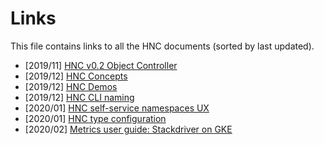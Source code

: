 # Links

This file contains links to all the HNC documents (sorted by last updated).

- [2019/11] [HNC v0.2 Object Controller](https://bit.ly/32j7AM4)
- [2019/12] [HNC Concepts](http://bit.ly/38YYhE0)
- [2019/12] [HNC Demos](https://docs.google.com/document/d/1tKQgtMSf0wfT3NOGQx9ExUQ-B8UkkdVZB6m4o3Zqn64)
- [2019/12] [HNC CLI naming](http://bit.ly/hnc-cli-naming)
- [2020/01] [HNC self-service namespaces UX](http://bit.ly/hnc-self-serve-ux)
- [2020/01] [HNC type configuration](http://bit.ly/hnc-type-configuration)
- [2020/02] [Metrics user guide: Stackdriver on GKE](https://github.com/kubernetes-sigs/multi-tenancy/blob/master/incubator/hnc/doc/metrics/stackdriver-gke.md)

